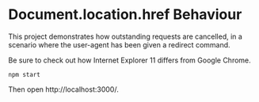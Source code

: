 # Document.location.href Behaviour

This project demonstrates how outstanding requests are cancelled, in a scenario where the user-agent has been given a redirect command.

Be sure to check out how Internet Explorer 11 differs from Google Chrome.

```
npm start
```

Then open http://localhost:3000/.
